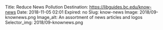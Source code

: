 Title: Reduce News Pollution
Destination: https://libguides.bc.edu/know-news
Date: 2018-11-05 02:01
Expired: no
Slug: know-news
Image: 2018/09-knownews.png
Image_alt: An assortment of news articles and logos
Selector_img: 2018/09-knownews.png